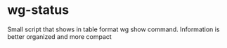 # wg-status
Small script that shows in table format wg show command. 
Information is better organized and more compact
